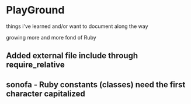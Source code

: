 PlayGround
==========

things i've learned and/or want to document along the way


growing more and more fond of Ruby


## Added external file include through require_relative
## sonofa - Ruby constants (classes) need the first character capitalized
